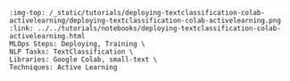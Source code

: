 ```{grid-item-card} Argilla with Active Learning and a free Colab GPU
:img-top: /_static/tutorials/deploying-textclassification-colab-activelearning/deploying-textclassification-colab-activelearning.png
:link: ../../tutorials/notebooks/deploying-textclassification-colab-activelearning.html
MLOps Steps: Deploying, Training \
NLP Tasks: TextClassification \
Libraries: Google Colab, small-text \
Techniques: Active Learning
```